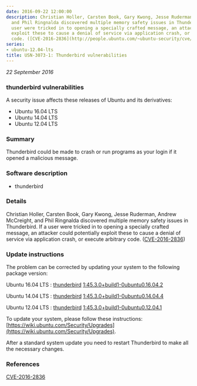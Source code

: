```yaml
---
date: 2016-09-22 12:00:00
description: Christian Holler, Carsten Book, Gary Kwong, Jesse Ruderman, Andrew McCreight,
  and Phil Ringnalda discovered multiple memory safety issues in Thunderbird. If a
  user were tricked in to opening a specially crafted message, an attacker could potentially
  exploit these to cause a denial of service via application crash, or execute arbitrary
  code. ([CVE-2016-2836](http://people.ubuntu.com/~ubuntu-security/cve/CVE-2016-2836))
series:
- ubuntu-12.04-lts
title: USN-3073-1: Thunderbird vulnerabilities
---
```


*22 September 2016*

### thunderbird vulnerabilities

A security issue affects these releases of Ubuntu and its derivatives:

* Ubuntu 16.04 LTS
* Ubuntu 14.04 LTS
* Ubuntu 12.04 LTS

### Summary

Thunderbird could be made to crash or run programs as your login if it opened a malicious message.

### Software description

* thunderbird 

### Details

Christian Holler, Carsten Book, Gary Kwong, Jesse Ruderman, Andrew McCreight, and Phil Ringnalda discovered multiple memory safety issues in Thunderbird. If a user were tricked in to opening a specially crafted message, an attacker could potentially exploit these to cause a denial of service via application crash, or execute arbitrary code. ([CVE-2016-2836](http://people.ubuntu.com/~ubuntu-security/cve/CVE-2016-2836)) 

### Update instructions

The problem can be corrected by updating your system to the following package version:

Ubuntu 16.04 LTS
 : [thunderbird](https://launchpad.net/ubuntu/+source/thunderbird) <span> [1:45.3.0+build1-0ubuntu0.16.04.2](https://launchpad.net/ubuntu/+source/thunderbird/1:45.3.0+build1-0ubuntu0.16.04.2) </span> 

Ubuntu 14.04 LTS
 : [thunderbird](https://launchpad.net/ubuntu/+source/thunderbird) <span> [1:45.3.0+build1-0ubuntu0.14.04.4](https://launchpad.net/ubuntu/+source/thunderbird/1:45.3.0+build1-0ubuntu0.14.04.4) </span> 

Ubuntu 12.04 LTS
 : [thunderbird](https://launchpad.net/ubuntu/+source/thunderbird) <span> [1:45.3.0+build1-0ubuntu0.12.04.1](https://launchpad.net/ubuntu/+source/thunderbird/1:45.3.0+build1-0ubuntu0.12.04.1) </span> 

To update your system, please follow these instructions: [https://wiki.ubuntu.com/Security/Upgrades](https://wiki.ubuntu.com/Security/Upgrades).

After a standard system update you need to restart Thunderbird to make all the necessary changes. 

### References

 
 [CVE-2016-2836](http://people.ubuntu.com/~ubuntu-security/cve/CVE-2016-2836)